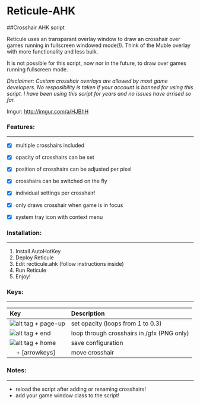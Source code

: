 # Reticule-AHK
##Crosshair AHK script

Reticule uses an transparant overlay window to draw an crosshair over games running in fullscreen windowed mode(!). Think of the Muble overlay with more functionality and less bulk.

It is not possible for this script, now nor in the future, to draw over games running fullscreen mode.

*Disclaimer: Custom crosshair overlays are allowed by most game developers. No resposibility is taken if your account is banned for using this script. I have been using this script for years and no issues have arrised so far.*

Imgur: http://imgur.com/a/HJBhH

### Features:
---------
- [x] multiple crosshairs included
- [x] opacity of crosshairs can be set
- [x] position of crosshairs can be adjusted per pixel
- [x] crosshairs can be switched on the fly
- [x] individual settings per crosshair!
- [x] only draws crosshair when game is in focus
- [x] system tray icon with context menu


### Installation:
-------------
1. Install AutoHotKey
2. Deploy Reticule
3. Edit recticule.ahk (follow instructions inside)
4. Run Reticule
5. Enjoy!


### Keys:
-----

| Key | Description |
| :--- | :--- |
| ![alt tag](http://i.imgur.com/jDaD7Mc.png) + page-up | set opacity (loops from 1 to 0.3) |
| ![alt tag](http://i.imgur.com/jDaD7Mc.png) + end | loop through crosshairs in /gfx (PNG only) |
| ![alt tag](http://i.imgur.com/jDaD7Mc.png) + home | save configuration |
| <img src="http://i.imgur.com/jDaD7Mc.png" width="13"/> + [arrowkeys] | move crosshair |

### Notes:
------
- reload the script after adding or renaming crosshairs!
- add your game window class to the script!



